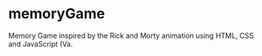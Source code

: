# memoryGame
Memory Game inspired by the Rick and Morty animation using HTML, CSS and JavaScript (Va.
